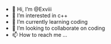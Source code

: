 - 👋 Hi, I’m @Exviii
- 👀 I’m interested in c++
- 🌱 I’m currently learning coding
- 💞️ I’m looking to collaborate on coding
- 📫 How to reach me ...

<!---
Exviii/Exviii is a ✨ special ✨ repository because its `README.md` (this file) appears on your GitHub profile.
You can click the Preview link to take a look at your changes.
--->
